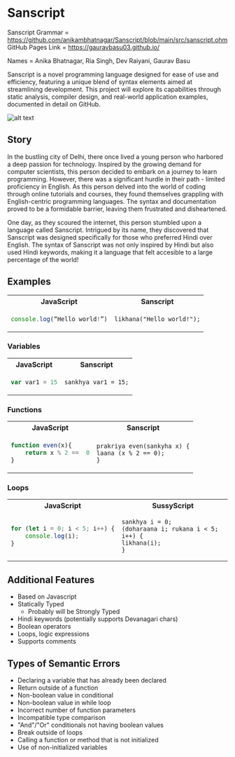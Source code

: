 # Sanscript
Sanscript Grammar = https://github.com/anikambhatnagar/Sanscript/blob/main/src/sanscript.ohm
GitHub Pages Link = https://gauravbasu03.github.io/

Names = Anika Bhatnagar, Ria Singh, Dev Raiyani, Gaurav Basu

Sanscript is a novel programming language designed for ease of use and efficiency, featuring a unique blend of syntax elements aimed at streamlining development. This project will explore its capabilities through static analysis, compiler design, and real-world application examples, documented in detail on GitHub.

![alt text](https://github.com/devrai21/Sanscript/blob/main/logo/IMG_3131.JPG "Logo Title Text 1")


## Story ##
In the bustling city of Delhi, there once lived a young person who harbored a deep passion for technology. Inspired by the growing demand for computer scientists, this person decided to embark on a journey to learn programming. However, there was a significant hurdle in their path - limited proficiency in English. As this person delved into the world of coding through online tutorials and courses, they found themselves grappling with English-centric programming languages. The syntax and documentation proved to be a formidable barrier, leaving them frustrated and disheartened.

One day, as they scoured the internet, this person stumbled upon a language called Sanscript. Intrigued by its name, they discovered that Sanscript was designed specifically for those who preferred Hindi over English. The syntax of Sanscript was not only inspired by Hindi but also used Hindi keywords, making it a language that felt accesible to a large percentage of the world!
## Examples

<table>
<tr> <th>JavaScript</th><th>Sanscript</th><tr>
</tr>
<td>
  

```javascript
console.log(“Hello world!”)
```

</td>

<td>

```
likhana("Hello world!");
```

</td>
</table>

### Variables

<table>
<tr> <th>JavaScript</th><th>Sanscript</th><tr>
</tr>
<td>

```javascript
var var1 = 15
```

</td>

<td>

```
sankhya var1 = 15;
```

</td>
</table>

### Functions

<table>
<tr> <th>JavaScript</th><th>Sanscript</th><tr>
</tr>
<td>
    
```javascript
function even(x){
    return x % 2 ==  0
}
```
</td>
<td>
    
```
prakriya even(sankyha x) {
laana (x % 2 == 0);
}
```
</td>
</table>


### Loops

<table>
<tr> <th>JavaScript</th><th>SussyScript</th><tr>
</tr>
<td>
    
```javascript
for (let i = 0; i < 5; i++) {
    console.log(i);
}
```
</td>
<td>
    
```
sankhya i = 0;
(doharaana i; rukana i < 5; i++) {
likhana(i);
}
```
</td>
</table>


## Additional Features ##
* Based on Javascript 
* Statically Typed
  * Probably will be Strongly Typed
* Hindi keywords (potentially supports Devanagari chars)
* Boolean operators
* Loops, logic expressions
* Supports comments

  
## Types of Semantic Errors
- Declaring a variable that has already been declared
- Return outside of a function
- Non-boolean value in conditional
- Non-boolean value in while loop
- Incorrect number of function parameters
- Incompatible type comparison
- "And"/"Or" conditionals not having boolean values
- Break outside of loops
- Calling a function or method that is not initialized
- Use of non-initialized variables

